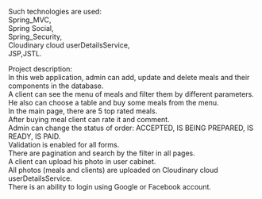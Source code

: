 
Such technologies are used:  
Spring_MVC,  
Spring Social,  
Spring_Security,  
Cloudinary cloud userDetailsService,  
JSP,JSTL. 

Project description:  
In this web application, admin can add, update and delete meals and their components in the database.  
A client can see the menu of meals and filter them by different parameters.    
He also can choose a table and buy some meals from the menu.  
In the main page, there are 5 top rated meals.   
After buying meal client can rate it and comment.  
Admin can change the status of order: ACCEPTED, IS BEING PREPARED, IS READY, IS PAID.  
Validation is enabled for all forms.  
There are pagination and search by the filter in all pages.  
A client can upload his photo in user cabinet.  
All photos (meals and clients) are uploaded on Cloudinary cloud userDetailsService.  
There is an ability to login using Google or Facebook account.

